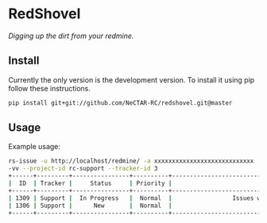 RedShovel
=========

*Digging up the dirt from your redmine.*


Install 
-------

Currently the only version is the development version.  To install it
using pip follow these instructions.

```sh
pip install git+git://github.com/NeCTAR-RC/redshovel.git@master
```

Usage
-----

Example usage:

```sh
rs-issue -u http://localhost/redmine/ -a xxxxxxxxxxxxxxxxxxxxxxxxxxxx
-vv --project-id rc-support --tracker-id 3 
+------+---------+----------------+----------+------------------------------------------------------------------------------------+-----------------------+
|  ID  | Tracker |     Status     | Priority |                                       Title                                        |      Assigned To       |
+------+---------+----------------+----------+------------------------------------------------------------------------------------+-----------------------+
| 1309 | Support |  In Progress   |  Normal  |                 Issues with creating bananas from in sputnik                       |                       |
| 1306 | Support |      New       |  Normal  |                          Snapshot is a success                                     |      Kam Orrison      |
+------+---------+----------------+----------+------------------------------------------------------------------------------------+-----------------------+
```

